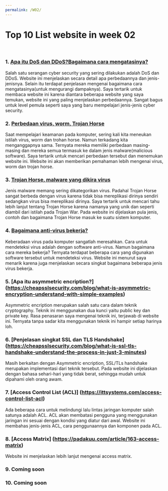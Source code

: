 ```yaml
---
permalink: /W02/
---
```


# Top 10 List website in week 02
<br>

### 1. [Apa itu DoS dan DDoS?Bagaimana cara mengatasinya?](https://comparitech.com/net-admin/dos-vs-ddos-attacks-differences-prevention)<br>
Salah satu serangan cyber security yang sering dilakukan adalah DoS dan DDoS. Website ini menjelaskan secara detail apa perbedaannya dan jenis-jenisnya. Selain itu terdapat penjelasan mengenai bagaimana cara mengatasinya(untuk mengurangi dampaknya).
Saya tertarik untuk membaca website ini karena diantara beberapa website yang saya temukan, website ini yang paling menjelaskan perbedaannya. Sangat bagus untuk level pemula seperti saya yang baru mempelajari jenis-jenis cyber security.

### 2. [Perbedaan virus, worm, Trojan Horse](https://tools.cisco.com/security/center/resources/virus_differences) <br>
Saat mempelajari keamanan pada komputer, sering kali kita meneukan istilah virus, worm dan trohan horse. Namun terkadang kita menganggapnya sama. Ternyata mereka memiliki perbedaan masing-masing dan mereka semua termasuk ke dalam jenis malware(malicious software).
Saya tertarik untuk mencari perbedaan tersebut dan menemukan website ini. Website ini akan memberikan pemahaman lebih mengenai virus, worm dan trojan horse.

### 3. [Trojan Horse, malware yang dikira virus](https://imperva.com/learn/application-security/trojans) <br>
Jenis malware memang sering dikategorikan virus. Padahal Trojan Horse sangat berbeda dengan virus karena tidak bisa mereplikasi dirinya sendiri sedangkan virus bisa mereplikasi dirinya. Saya tertarik untuk mencari tahu lebih lanjut tentang Trojan Horse karena namanya yang unik dan seperti diambil dari istilah pada Trojan War. Pada website ini dijelaskan pula jenis, contoh dan bagaimana Trojan Horse masuk ke suatu sistem komputer.

### 4. [Bagaimana anti-virus bekerja?](https://cs.stanford.edu/people/eroberts/cs201/projects/2000-01/viruses/amtivirus.html)<br>
Keberadaan virus pada komputer sangatlah meresahkan. Cara untuk mendeteksi virus adalah dengan software anti-virus. Namun bagaimana cara mereka bekerja? Ternyata terdapat beberapa cara yang digunakan software tersebut untuk mendeteksi virus. Website ini menurut saya menarik karena juga menjelaskan secara singkat bagaimana beberapa jenis virus bekerja.

### 5. [Apa itu asymmetric encription?] (https://cheapsslsecurity.com/blog/what-is-asymmetric-encryption-understand-with-simple-examples)<br>
Asymmetric encription merupakan salah satu cara dalam teknik cryptography. Teknik ini menggunakan dua kunci yaitu public key dan private key. Rasa penasaran saya mengenai teknik ini, terjawab di website ini. Ternyata tanpa sadar kita menggunakan teknik ini hampir setiap harinya loh.

### 6. [Penjelasan singkat SSL dan TLS Handshake] (https://cheapsslsecurity.com/blog/what-is-ssl-tls-handshake-understand-the-process-in-just-3-minutes)<br>
Masih berkaitan dengan Asymmetric encription, SSL/TLs handshake merupakan implementasi dari teknik tersebut. Pada website ini dijelaskan dengan bahasa sehari-hari yang tidak berat, sehingga mudah untuk dipahami oleh orang awam.

### 7. [Access Control List (ACL)] (https://ittsystems.com/access-control-list-acl)<br>
Ada beberapa cara untuk melindungi lalu lintas jaringan komputer salah satunya adalah ACL. ACL akan membatasi pengguna yang menggunakan jaringan ini sesuai dengan kondisi yang diatur dari awal. Website ini membahas jenis-jenis ACL, cara penggunaannya dan komponen pada ACL.

### 8. [Access Matrix] (https://padakuu.com/article/163-access-matrix) <br>
Website ini menjelaskan lebih lanjut mengenai access matrix.

### 9. Coming soon
### 10. Coming soon
